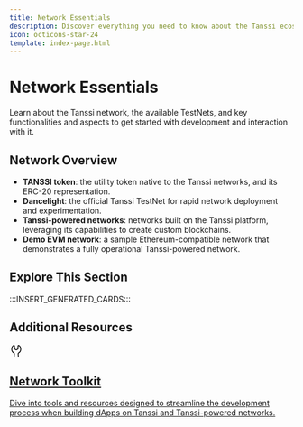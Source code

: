 ```yaml
---
title: Network Essentials
description: Discover everything you need to know about the Tanssi ecosystem, its different networks, and its key aspects to get started developing and interacting with it.
icon: octicons-star-24
template: index-page.html
---
```


# Network Essentials

Learn about the Tanssi network, the available TestNets, and key functionalities and aspects to get started with development and interaction with it.

## Network Overview

- **TANSSI token**: the utility token native to the Tanssi networks, and its ERC-20 representation.
- **Dancelight**: the official Tanssi TestNet for rapid network deployment and experimentation.
- **Tanssi-powered networks**: networks built on the Tanssi platform, leveraging its capabilities to create custom blockchains.
- **Demo EVM network**: a sample Ethereum-compatible network that demonstrates a fully operational Tanssi-powered network.

## Explore This Section

:::INSERT_GENERATED_CARDS:::

## Additional Resources

<div class="subsection-wrapper">
  <div class="card">
    <a href="/builders/toolkit/">
      <div class="card-header">
        <svg xmlns="http://www.w3.org/2000/svg" viewBox="0 0 24 24" width="24" height="24"><path d="M7.875 2.292a.114.114 0 0 0-.032.018A7.239 7.239 0 0 0 4.75 8.25a7.248 7.248 0 0 0 3.654 6.297c.57.327.982.955.941 1.682v.002l-.317 6.058a.75.75 0 1 1-1.498-.078l.317-6.062v-.004c.006-.09-.047-.215-.188-.296A8.749 8.749 0 0 1 3.25 8.25a8.738 8.738 0 0 1 3.732-7.169 1.547 1.547 0 0 1 1.709-.064c.484.292.809.835.809 1.46v4.714a.25.25 0 0 0 .119.213l2.25 1.385c.08.05.182.05.262 0l2.25-1.385a.25.25 0 0 0 .119-.213V2.478c0-.626.325-1.169.81-1.461a1.547 1.547 0 0 1 1.708.064 8.741 8.741 0 0 1 3.732 7.17 8.747 8.747 0 0 1-4.41 7.598c-.14.081-.193.206-.188.296v.004l.318 6.062a.75.75 0 1 1-1.498.078l-.317-6.058v-.002c-.041-.727.37-1.355.94-1.682A7.247 7.247 0 0 0 19.25 8.25a7.239 7.239 0 0 0-3.093-5.94.114.114 0 0 0-.032-.018l-.01-.001c-.003 0-.014 0-.031.01-.036.022-.084.079-.084.177V7.19c0 .608-.315 1.172-.833 1.49l-2.25 1.385a1.75 1.75 0 0 1-1.834 0l-2.25-1.384A1.752 1.752 0 0 1 8 7.192V2.477c0-.098-.048-.155-.084-.176a.068.068 0 0 0-.031-.011l-.01.001Z"></path></svg>
        <h2 class="title">Network Toolkit</h2>
      </div>
      <p class="description">Dive into tools and resources designed to streamline the development process when building dApps on Tanssi and Tanssi-powered networks.</p>
    </a>
  </div>
</div>